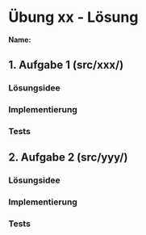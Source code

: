 # Übung xx - Lösung

**Name:**

## 1. Aufgabe 1 (src/xxx/)

### Lösungsidee
### Implementierung
### Tests

## 2. Aufgabe 2 (src/yyy/)  

### Lösungsidee
### Implementierung
### Tests
